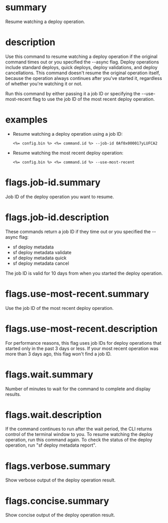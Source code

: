 # summary

Resume watching a deploy operation.

# description

Use this command to resume watching a deploy operation if the original command times out or you specified the --async flag. Deploy operations include standard deploys, quick deploys, deploy validations, and deploy cancellations. This command doesn't resume the original operation itself, because the operation always continues after you've started it, regardless of whether you're watching it or not.

Run this command by either passing it a job ID or specifying the --use-most-recent flag to use the job ID of the most recent deploy operation.

# examples

- Resume watching a deploy operation using a job ID:

      <%= config.bin %> <%= command.id %> --job-id 0Af0x000017yLUFCA2

- Resume watching the most recent deploy operation:

      <%= config.bin %> <%= command.id %> --use-most-recent

# flags.job-id.summary

Job ID of the deploy operation you want to resume.

# flags.job-id.description

These commands return a job ID if they time out or you specified the --async flag:

- sf deploy metadata
- sf deploy metadata validate
- sf deploy metadata quick
- sf deploy metadata cancel

The job ID is valid for 10 days from when you started the deploy operation.

# flags.use-most-recent.summary

Use the job ID of the most recent deploy operation.

# flags.use-most-recent.description

For performance reasons, this flag uses job IDs for deploy operations that started only in the past 3 days or less. If your most recent operation was more than 3 days ago, this flag won't find a job ID.

# flags.wait.summary

Number of minutes to wait for the command to complete and display results.

# flags.wait.description

If the command continues to run after the wait period, the CLI returns control of the terminal window to you. To resume watching the deploy operation, run this command again. To check the status of the deploy operation, run "sf deploy metadata report".

# flags.verbose.summary

Show verbose output of the deploy operation result.

# flags.concise.summary

Show concise output of the deploy operation result.
